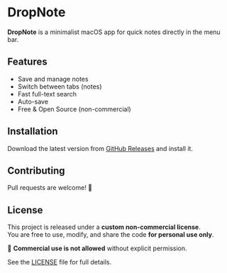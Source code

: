 # DropNote

**DropNote** is a minimalist macOS app for quick notes directly in the menu bar.

## Features
- Save and manage notes  
- Switch between tabs (notes)  
- Fast full-text search  
- Auto-save
- Free & Open Source (non-commercial)  

## Installation
Download the latest version from [GitHub Releases](https://github.com/bastian-js/dropnote/releases) and install it.

## Contributing
Pull requests are welcome! 📝  

## License
This project is released under a **custom non-commercial license**.  
You are free to use, modify, and share the code **for personal use only**.  

🚫 **Commercial use is not allowed** without explicit permission.  

See the [LICENSE](./LICENSE) file for full details.  
